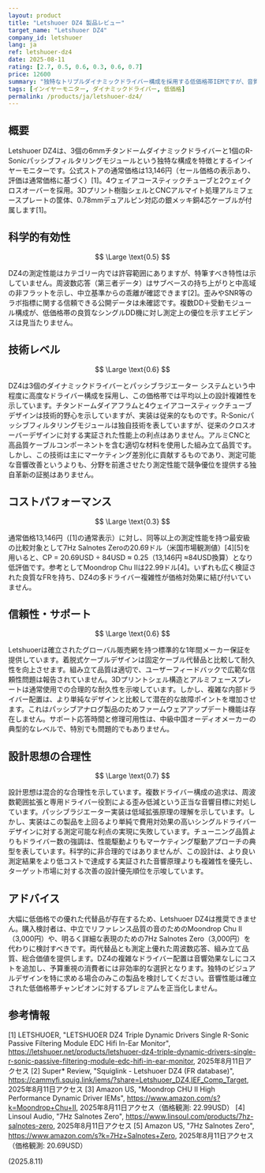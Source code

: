 ```yaml
---
layout: product
title: "Letshuoer DZ4 製品レビュー"
target_name: "Letshuoer DZ4"
company_id: letshuoer
lang: ja
ref: letshuoer-dz4
date: 2025-08-11
rating: [2.7, 0.5, 0.6, 0.3, 0.6, 0.7]
price: 12600
summary: "独特なトリプルダイナミックドライバー構成を採用する低価格帯IEMですが、音質と価格性能で競争力に欠けます"
tags: [インイヤーモニター, ダイナミックドライバー, 低価格]
permalink: /products/ja/letshuoer-dz4/
---
```

## 概要

Letshuoer DZ4は、3個の6mmチタンドームダイナミックドライバーと1個のR-Sonicパッシブフィルタリングモジュールという独特な構成を特徴とするインイヤーモニターです。公式ストアの通常価格は13,146円（セール価格の表示あり、評価は通常価格に基づく）[1]。4ウェイアコースティックチューブと2ウェイクロスオーバーを採用。3Dプリント樹脂シェルとCNCアルマイト処理アルミフェースプレートの筐体、0.78mmデュアルピン対応の銀メッキ銅4芯ケーブルが付属します[1]。

## 科学的有効性

$$ \Large \text{0.5} $$

DZ4の測定性能はカテゴリー内では許容範囲にありますが、特筆すべき特性は示していません。周波数応答（第三者データ）はサブベースの持ち上がりと中高域の非フラットを示し、中立基準からの乖離が確認できます[2]。歪みやSNR等のラボ指標に関する信頼できる公開データは未確認です。複数DD＋受動モジュール構成が、低価格帯の良質なシングルDD機に対し測定上の優位を示すエビデンスは見当たりません。

## 技術レベル

$$ \Large \text{0.6} $$

DZ4は3個のダイナミックドライバーとパッシブラジエーター システムという中程度に高度なドライバー構成を採用し、この価格帯では平均以上の設計複雑性を示しています。チタンドームダイアフラムと4ウェイアコースティックチューブデザインは技術的野心を示していますが、実装は従来的なものです。R-Sonicパッシブフィルタリングモジュールは独自技術を表していますが、従来のクロスオーバーデザインに対する実証された性能上の利点はありません。アルミCNCと高品質ケーブルコンポーネントを含む適切な材料を使用した組み立て品質です。しかし、この技術は主にマーケティング差別化に貢献するものであり、測定可能な音響改善というよりも、分野を前進させたり測定性能で競争優位を提供する独自革新の証拠はありません。

## コストパフォーマンス

$$ \Large \text{0.3} $$

通常価格13,146円（[1]の通常表示）に対し、同等以上の測定性能を持つ最安級の比較対象として7Hz Salnotes Zeroの20.69ドル（米国市場観測値）[4][5]を用いると、CP = 20.69USD ÷ 84USD ≈ 0.25（13,146円 ≈84USD換算）となり低評価です。参考としてMoondrop Chu IIは22.99ドル[4]。いずれも広く検証された良質なFRを持ち、DZ4の多ドライバー複雑性が価格対効果に結び付いていません。

## 信頼性・サポート

$$ \Large \text{0.6} $$

Letshuoerは確立されたグローバル販売網を持つ標準的な1年間メーカー保証を提供しています。着脱式ケーブルデザインは固定ケーブル代替品と比較して耐久性を向上させます。組み立て品質は適切で、ユーザーフィードバックで広範な信頼性問題は報告されていません。3Dプリントシェル構造とアルミフェースプレートは通常使用での合理的な耐久性を示唆しています。しかし、複雑な内部ドライバー配置は、より単純なデザインと比較して潜在的な故障ポイントを増加させます。これはパッシブアナログ製品のためファームウェアアップデート機能は存在しません。サポート応答時間と修理可用性は、中級中国オーディオメーカーの典型的なレベルで、特別でも問題的でもありません。

## 設計思想の合理性

$$ \Large \text{0.7} $$

設計思想は混合的な合理性を示しています。複数ドライバー構成の追求は、周波数範囲拡張と専用ドライバー役割による歪み低減という正当な音響目標に対処しています。パッシブラジエーター実装は低域拡張原理の理解を示しています。しかし、実装はこの製品を上回るより単純で費用対効果の高いシングルドライバーデザインに対する測定可能な利点の実現に失敗しています。チューニング品質よりもドライバー数の強調は、性能駆動よりもマーケティング駆動アプローチの典型を表しています。科学的に非合理的ではありませんが、この設計は、より良い測定結果をより低コストで達成する実証された音響原理よりも複雑性を優先し、ターゲット市場に対する次善の設計優先順位を示唆しています。

## アドバイス

大幅に低価格での優れた代替品が存在するため、Letshuoer DZ4は推奨できません。購入検討者は、中立でリファレンス品質の音のためのMoondrop Chu II（3,000円）や、明るく詳細な表現のための7Hz Salnotes Zero（3,000円）を代わりに検討すべきです。両代替品とも測定上優れた周波数応答、組み立て品質、総合価値を提供します。DZ4の複雑なドライバー配置は音響効果なしにコストを追加し、予算重視の消費者には非効率的な選択となります。独特のビジュアルデザインを特に求める場合のみこの製品を検討してください。音響性能は確立された低価格帯チャンピオンに対するプレミアムを正当化しません。

## 参考情報

[1] LETSHUOER, "LETSHUOER DZ4 Triple Dynamic Drivers Single R-Sonic Passive Filtering Module EDC Hifi In-Ear Monitor", https://letshuoer.net/products/letshuoer-dz4-triple-dynamic-drivers-single-r-sonic-passive-filtering-module-edc-hifi-in-ear-monitor, 2025年8月11日アクセス
[2] Super* Review, "Squiglink - Letshuoer DZ4 (FR database)", https://cammyfi.squig.link/iems/?share=Letshuoer_DZ4,IEF_Comp_Target, 2025年8月11日アクセス
[3] Amazon US, "Moondrop CHU II High Performance Dynamic Driver IEMs", https://www.amazon.com/s?k=Moondrop+Chu+II, 2025年8月11日アクセス（価格観測: 22.99USD）
[4] Linsoul Audio, "7Hz Salnotes Zero", https://www.linsoul.com/products/7hz-salnotes-zero, 2025年8月11日アクセス
[5] Amazon US, "7Hz Salnotes Zero", https://www.amazon.com/s?k=7Hz+Salnotes+Zero, 2025年8月11日アクセス（価格観測: 20.69USD）

(2025.8.11)